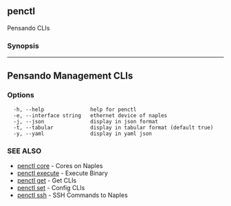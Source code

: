 ## penctl

Pensando CLIs

### Synopsis



--------------------------
 Pensando Management CLIs 
--------------------------


### Options

```
  -h, --help               help for penctl
  -e, --interface string   ethernet device of naples
  -j, --json               display in json format
  -t, --tabular            display in tabular format (default true)
  -y, --yaml               display in yaml json
```

### SEE ALSO
* [penctl core](penctl_core.md)	 - Cores on Naples
* [penctl execute](penctl_execute.md)	 - Execute Binary
* [penctl get](penctl_get.md)	 - Get CLIs
* [penctl set](penctl_set.md)	 - Config CLIs
* [penctl ssh](penctl_ssh.md)	 - SSH Commands to Naples

